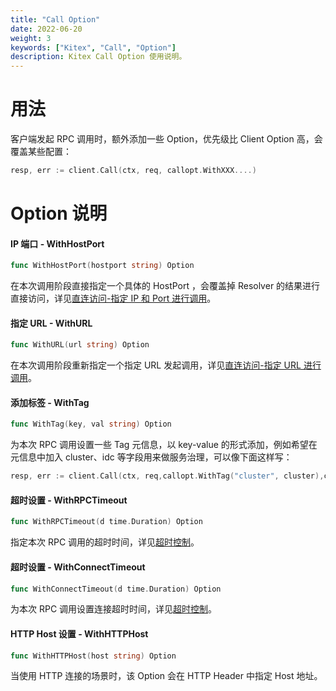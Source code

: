 ```yaml
---
title: "Call Option"
date: 2022-06-20
weight: 3
keywords: ["Kitex", "Call", "Option"]
description: Kitex Call Option 使用说明。
---
```


# 用法

客户端发起 RPC 调用时，额外添加一些 Option，优先级比 Client Option 高，会覆盖某些配置：

```go
resp, err := client.Call(ctx, req, callopt.WithXXX....)
```



# Option 说明

#### IP 端口 - WithHostPort

```go
func WithHostPort(hostport string) Option
```

在本次调用阶段直接指定一个具体的 HostPort ，会覆盖掉 Resolver 的结果进行直接访问，详见[直连访问-指定 IP 和 Port 进行调用](https://www.cloudwego.io/zh/docs/kitex/tutorials/basic-feature/visit_directly/)。



#### 指定 URL - WithURL

```go
func WithURL(url string) Option
```

在本次调用阶段重新指定一个指定 URL 发起调用，详见[直连访问-指定 URL 进行调用](https://www.cloudwego.io/zh/docs/kitex/tutorials/basic-feature/visit_directly/)。



#### 添加标签 - WithTag

```go
func WithTag(key, val string) Option
```

为本次 RPC 调用设置一些 Tag 元信息，以 key-value 的形式添加，例如希望在元信息中加入 cluster、idc 等字段用来做服务治理，可以像下面这样写：

```go
resp, err := client.Call(ctx, req,callopt.WithTag("cluster", cluster),callopt.WithTag("idc", idc))
```



#### 超时设置 - WithRPCTimeout

```go
func WithRPCTimeout(d time.Duration) Option
```

指定本次 RPC 调用的超时时间，详见[超时控制](https://www.cloudwego.io/zh/docs/kitex/tutorials/basic-feature/timeout/)。



#### 超时设置 - WithConnectTimeout

```go
func WithConnectTimeout(d time.Duration) Option
```

为本次 RPC 调用设置连接超时时间，详见[超时控制](https://www.cloudwego.io/zh/docs/kitex/tutorials/basic-feature/timeout/)。



#### HTTP Host 设置 - WithHTTPHost

```go
func WithHTTPHost(host string) Option
```

当使用 HTTP 连接的场景时，该 Option 会在 HTTP Header 中指定 Host 地址。
